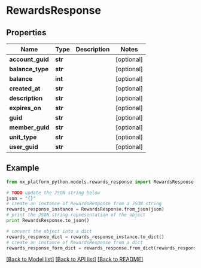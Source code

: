 # RewardsResponse


## Properties
Name | Type | Description | Notes
------------ | ------------- | ------------- | -------------
**account_guid** | **str** |  | [optional] 
**balance_type** | **str** |  | [optional] 
**balance** | **int** |  | [optional] 
**created_at** | **str** |  | [optional] 
**description** | **str** |  | [optional] 
**expires_on** | **str** |  | [optional] 
**guid** | **str** |  | [optional] 
**member_guid** | **str** |  | [optional] 
**unit_type** | **str** |  | [optional] 
**user_guid** | **str** |  | [optional] 

## Example

```python
from mx_platform_python.models.rewards_response import RewardsResponse

# TODO update the JSON string below
json = "{}"
# create an instance of RewardsResponse from a JSON string
rewards_response_instance = RewardsResponse.from_json(json)
# print the JSON string representation of the object
print RewardsResponse.to_json()

# convert the object into a dict
rewards_response_dict = rewards_response_instance.to_dict()
# create an instance of RewardsResponse from a dict
rewards_response_form_dict = rewards_response.from_dict(rewards_response_dict)
```
[[Back to Model list]](../README.md#documentation-for-models) [[Back to API list]](../README.md#documentation-for-api-endpoints) [[Back to README]](../README.md)


